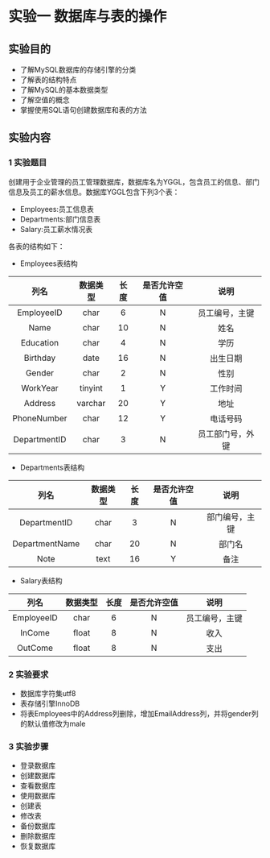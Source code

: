 # 实验一 数据库与表的操作

## 实验目的
- 了解MySQL数据库的存储引擎的分类
- 了解表的结构特点
- 了解MySQL的基本数据类型
- 了解空值的概念
- 掌握使用SQL语句创建数据库和表的方法

## 实验内容
### 1 实验题目
创建用于企业管理的员工管理数据库，数据库名为YGGL，包含员工的信息、部门信息及员工的薪水信息。数据库YGGL包含下列3个表：
- Employees:员工信息表
- Departments:部门信息表
- Salary:员工薪水情况表

各表的结构如下：
- Employees表结构

|列名|数据类型|长度|是否允许空值|说明|
|:--:|:--:|:--:|:--:|:--:|
|EmployeeID|char|6|N|员工编号，主键|
|Name|char|10|N|姓名|
|Education|char|4|N|学历|
|Birthday|date|16|N|出生日期|
|Gender|char|2|N|性别|
|WorkYear|tinyint|1|Y|工作时间|
|Address|varchar|20|Y|地址|
|PhoneNumber|char|12|Y|电话号码|
|DepartmentID|char|3|N|员工部门号，外键|

- Departments表结构

|列名|数据类型|长度|是否允许空值|说明|
|:--:|:--:|:--:|:--:|:--:|
|DepartmentID|char|3|N|部门编号，主键|
|DepartmentName|char|20|N|部门名|
|Note|text|16|Y|备注|

- Salary表结构

|列名|数据类型|长度|是否允许空值|说明|
|:--:|:--:|:--:|:--:|:--:|
|EmployeeID|char|6|N|员工编号，主键|
|InCome|float|8|N|收入|
|OutCome|float|8|N|支出|

### 2 实验要求
- 数据库字符集utf8
- 表存储引擎InnoDB
- 将表Employees中的Address列删除，增加EmailAddress列，并将gender列的默认值修改为male

### 3 实验步骤
- 登录数据库
- 创建数据库
- 查看数据库
- 使用数据库
- 创建表
- 修改表
- 备份数据库
- 删除数据库
- 恢复数据库
